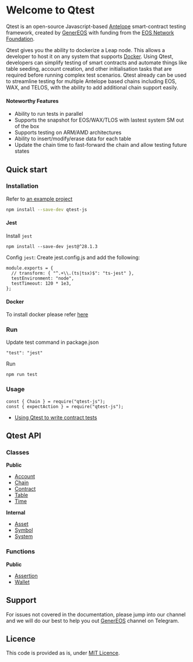 # Welcome to Qtest 

Qtest is an open-source Javascript-based [Antelope](https://antelope.io/) smart-contract testing framework, created by [GenerEOS](https://genereos.io) with funding from the [EOS Network Foundation](https://eosnetwork.com/).

Qtest gives you the ability to dockerize a Leap node. This allows a developer to host it on any system that supports [Docker](https://docs.docker.com). Using Qtest, developers can simplify testing of smart contracts and automate things like table seeding, account creation, and other initialisation tasks that are required before running complex test scenarios. Qtest already can be used to streamline testing for multiple Antelope based chains including EOS, WAX, and TELOS, with the ability to add additional chain support easily.

#### Noteworthy Features

- Ability to run tests in parallel
- Supports the snapshot for EOS/WAX/TLOS with lastest system SM out of the box
- Supports testing on ARM/AMD architectures
- Ability to insert/modify/erase data for each table
- Update the chain time to fast-forward the chain and allow testing future states

## Quick start

### Installation

Refer to [an example project](example)

```bash
npm install --save-dev qtest-js
```

#### Jest
Install `jest`
```
npm install --save-dev jest@^28.1.3
```
Config `jest`: Create jest.config.js and add the following:

```
module.exports = {
  // transform: { "^.+\\.(ts|tsx)$": "ts-jest" },
  testEnvironment: "node",
  testTimeout: 120 * 1e3,
};
```

#### Docker

To install docker please refer [here](https://docs.docker.com/engine/install/)

### Run
Update test command in package.json

```
"test": "jest"
```

Run

```
npm run test
```

### Usage
```
const { Chain } = require("qtest-js");
const { expectAction } = require("qtest-js");
```

* [Using Qtest to write contract tests](docs/tutorial/usage.md)

## Qtest API
### Classes

**Public**

* [Account](docs/api/account.md)
* [Chain](docs/api/chain.md)
* [Contract](docs/api/contract.md)
* [Table](docs/api/table.md)
* [Time](docs/api/time.md)

**Internal**

* [Asset](docs/api/asset.md)
* [Symbol](docs/api/symbol.md)
* [System](docs/api/system.md)


### Functions

**Public**

* [Assertion](docs/api/assertion.md)
* [Wallet](docs/api/wallet.md)

## Support

For issues not covered in the documentation, please jump into our channel and we will do our best to help you out [GenerEOS](https://t.me/generEOS) channel on Telegram.

## Licence

This code is provided as is, under [MIT Licence](LICENCE).


